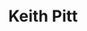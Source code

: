 ---
type: speaker
title: Keith Pitt
tags: speaker
twitter: https://twitter.com/keithpitt
github: https://github.com/keithpitt
linkedin: http://au.linkedin.com/in/keithpitt
workshops:
talks: Continuous Deployment with Rails
video: 
image: keith-pitt.jpg
description: Full stack Web Developer. Creator of @desktopprapp. Wanna be Game Programmer. Im also Liam Neeson.
---